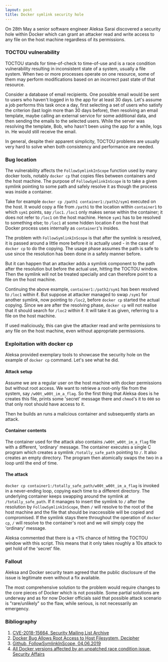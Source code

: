 ```yaml
---
layout: post
title: Docker symlink security hole
---
```


<p class="excerpt">On 28th May a senior software engineer Aleksa Sarai discovered a security hole within Docker which can grant an attacker read and write access to any file on the host machine regardless of its permissions.</p>

### TOCTOU vulnerability
TOCTOU stands for time-of-check to time-of-use and is a race condition vulnerability resulting in inconsistent state of a system, usually a file system. When two or more processes operate on one resource, some of them may perform modifications based on an incorrect past state of that resource.

Consider a database of email recipients. One possible email would be sent to users who haven't logged in to the app for at least 30 days. Let's assume a job performs this task once a day, first selecting a set of users who satisfy the criterion (last login more than 30 days before), then resolving an email template, maybe calling an external service for some additional data, and then sending the emails to the selected users. While the server was resolving the template, Bob, who hasn't been using the app for a while, logs in. He would still receive the email.

In general, despite their apparent simplicity, TOCTOU problems are usually very hard to solve when both consistency and performance are needed.

### Bug location
The vulnerability affects the `FollowSymlinkInScope` function used by many docker tools, notably `docker cp` that copies files between containers and the host machine. The purpose of `FollowSymlinkInScope` is to take a given symlink pointing to some path and safely resolve it as though the process was inside a container.

Take for example `docker cp /path1 container1:/path2/sym1` executed on the host. It would copy a file from `/path1` to the location within `container1` to which `sym1` points, say `/loc1`. `/loc1` only makes sense within the container; it does not refer to `/loc1` on the host machine. Hence `sym1` has to be resolved to something else; to `/loc1` at some hidden location $\ell$ on the host that Docker process uses internally as `container1`'s insides.

The problem with `FollowSymlinkInScope` is that after the symlink is resolved, it is passed around a little more before it is actually used - in the case of `docker cp` to do the copying. The usage phase assumes the path is safe to use since the resolution has been done in a safely manner before.

But it can happen that an attacker adds a symlink component to the path after the resolution but before the actual use, hitting the TOCTOU window. Then the symlink will not be treated specially and can therefore point to a file on the host machine.

Continuing the above example, `container1:/path2/sym1` has been resolved to `/loc1` within $\ell$. But suppose at attacker managed to swap `/sym1` for another symlink, now pointing to `/loc2`, before `docker cp` started the actual copying. Since we are after the resolving phase, `docker cp` will not realise that it should search for `/loc2` within $\ell$. It will take it as given, referring to a file on the host machine.

If used maliciously, this can give the attacker read and write permissions to any file on the host machine, even without appropriate permissions.

### Exploitation with docker cp
Aleksa provided exemplary tools to showcase the security hole on the example of `docker cp` command. Let's see what he did.

#### Attack setup
Assume we are a regular user on the host machine with docker permissions but without root access. We want to retrieve a root-only file from the system, say `/w00t_w00t_im_a_flag`. So the first thing that Aleksa does is he creates this file, prints some 'secret' message there and `chmod`'s it to `000` so that only root should have access to it.

Then he builds an runs a malicious container and subsequently starts an attack.

#### Container contents
The container used for the attack also contains `/w00t_w00t_im_a_flag` file with a different, 'ordinary' message. The container executes a single C program which creates a symlink `/totally_safe_path` pointing to `/`. It also creates an empty directory. The program then atomically swaps the two in a loop until the end of time.

#### The attack
`docker cp container1:/totally_safe_path/w00t_w00t_im_a_flag` is invoked in a never-ending loop, copying each time to a different directory. The underlying container keeps swapping around the symlink at `/totally_safe_path`. If it manages to insert the symlink to `/` after the resolution by `FollowSymlinkInScope`, then `/` will resolve to the root of the host machine and the file that should be inaccessible will be copied and compromised. If the symlink stays there throughout the operation of `docker cp`, `/` will resolve to the container's root and we will simply copy the 'ordinary' message.

Aleksa commented that there is a <1% chance of hitting the TOCTOU window with this script. This means that it only takes roughly a 10s attack to get hold of the 'secret' file.

### Fallout
Aleksa and Docker security team agreed that the public disclosure of the issue is legitimate even without a fix available.

The most comprehensive solution to the problem would require changes to the core pieces of Docker which is not possible. Some partial solutions are underway and as for now Docker officials said that possible attack scenario is "rare/unlikely" so the flaw, while serious, is not necessarily an emergency.

### Bibliography

1. <a name="docker_bib1" href="https://seclists.org/oss-sec/2019/q2/131">CVE-2018-15664, Security Mailing List Archive</a>
2. <a name="docker_bib2" href="https://duo.com/decipher/docker-bug-allows-root-access-to-host-file-system">Docker Bug Allows Root Access to Host Filesystem, Decipher</a>
3. <a name="docker_bib3" href="https://github.com/moby/moby/blob/master/pkg/symlink/fs.go#L19">Github, FollowSymlinkInScope, 04.06.2019</a>
4. <a name="docker_bib4" href="https://securityaffairs.co/wordpress/86272/hacking/docker-race-condition-flaw.html">All Docker versions affected by an unpatched race condition issue, Security Affairs</a>
